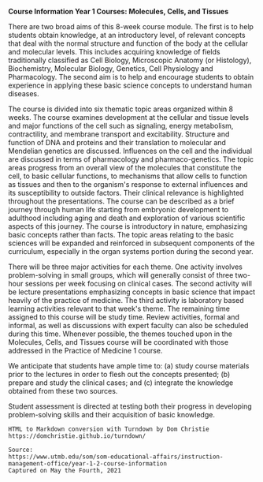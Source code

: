**Course Information Year 1 Courses: Molecules, Cells, and Tissues**

There are two broad aims of this 8-week course module. The first is to help students obtain knowledge, at an introductory level, of relevant concepts that deal with the normal structure and function of the body at the cellular and molecular levels. This includes acquiring knowledge of fields traditionally classified as Cell Biology, Microscopic Anatomy (or Histology), Biochemistry, Molecular Biology, Genetics, Cell Physiology and Pharmacology. The second aim is to help and encourage students to obtain experience in applying these basic science concepts to understand human diseases.

The course is divided into six thematic topic areas organized within 8 weeks. The course examines development at the cellular and tissue levels and major functions of the cell such as signaling, energy metabolism, contractility, and membrane transport and excitability. Structure and function of DNA and proteins and their translation to molecular and Mendelian genetics are discussed. Influences on the cell and the individual are discussed in terms of pharmacology and pharmaco-genetics. The topic areas progress from an overall view of the molecules that constitute the cell, to basic cellular functions, to mechanisms that allow cells to function as tissues and then to the organism's response to external influences and its susceptibility to outside factors. Their clinical relevance is highlighted throughout the presentations. The course can be described as a brief journey through human life starting from embryonic development to adulthood including aging and death and exploration of various scientific aspects of this journey. The course is introductory in nature, emphasizing basic concepts rather than facts. The topic areas relating to the basic sciences will be expanded and reinforced in subsequent components of the curriculum, especially in the organ systems portion during the second year.

There will be three major activities for each theme. One activity involves problem-solving in small groups, which will generally consist of three two-hour sessions per week focusing on clinical cases. The second activity will be lecture presentations emphasizing concepts in basic science that impact heavily of the practice of medicine. The third activity is laboratory based learning activities relevant to that week's theme. The remaining time assigned to this course will be study time. Review activities, formal and informal, as well as discussions with expert faculty can also be scheduled during this time. Whenever possible, the themes touched upon in the Molecules, Cells, and Tissues course will be coordinated with those addressed in the Practice of Medicine 1 course.

We anticipate that students have ample time to: (a) study course materials prior to the lectures in order to flesh out the concepts presented; (b) prepare and study the clinical cases; and (c) integrate the knowledge obtained from these two sources.

Student assessment is directed at testing both their progress in developing problem-solving skills and their acquisition of basic knowledge.

```
HTML to Markdown conversion with Turndown by Dom Christie
https://domchristie.github.io/turndown/

Source:
https://www.utmb.edu/som/som-educational-affairs/instruction-management-office/year-1-2-course-information
Captured on May the Fourth, 2021
```
